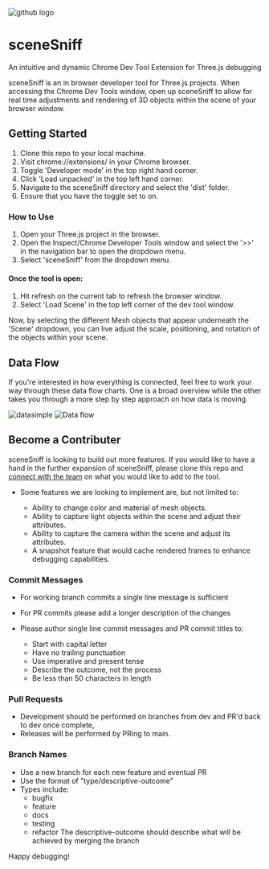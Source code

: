 ![github logo](https://user-images.githubusercontent.com/95299573/188288457-eec04a56-3e5c-4f61-a344-14761d2aefe4.png)
# sceneSniff
An intuitive and dynamic Chrome Dev Tool Extension for Three.js debugging


sceneSniff is an in browser developer tool for Three.js projects. When accessing the Chrome Dev Tools window, open up sceneSniff to allow for real time adjustments and rendering of 3D objects within the scene of your browser window.



## Getting Started
1) Clone this repo to your local machine.
2) Visit chrome://extensions/ in your Chrome browser.
3) Toggle 'Developer mode' in the top right hand corner.
4) Click 'Load unpacked' in the top left hand corner.
5) Navigate to the sceneSniff directory and select the 'dist' folder.
6) Ensure that you have the toggle set to on.

### How to Use
1) Open your Three.js project in the browser.
2) Open the Inspect/Chrome Developer Tools window and select the '>>' in the navigation bar to open the dropdown menu.
3) Select 'sceneSniff' from the dropdown menu.

#### Once the tool is open:
1) Hit refresh on the current tab to refresh the browser window.
2) Select 'Load Scene' in the top left corner of the dev tool window.

Now, by selecting the different Mesh objects that appear underneath the 'Scene' dropdown, you can live adjust the scale, positioning, and rotation of the objects within your scene.

## Data Flow
If you're interested in how everything is connected, feel free to work your way through these data flow charts.
One is a broad overview while the other takes you through a more step by step approach on how data is moving.

![datasimple](https://user-images.githubusercontent.com/95299573/188335951-58a7c27a-4087-4dbc-af54-8314c95b4feb.png)
![Data flow](https://user-images.githubusercontent.com/95299573/188335906-5abf718b-d288-48eb-9b37-96a32d08523a.png)

## Become a Contributer
sceneSniff is looking to build out more features. If you would like to have a hand in the further expansion of sceneSniff, please clone this repo and [connect with the team](https://www.linkedin.com/company/scenesniff/) on what you would like to add to the tool.

- Some features we are looking to implement are, but not limited to:

  - Ability to change color and material of mesh objects.
  - Ability to capture light objects within the scene and adjust their attributes.
  - Ability to capture the camera within the scene and adjust its attributes.
  - A snapshot feature that would cache rendered frames to enhance debugging capabilities.


### Commit Messages
- For working branch commits a single line message is sufficient

- For PR commits please add a longer description of the changes
- Please author single line commit messages and PR commit titles to:

  - Start with capital letter
  - Have no trailing punctuation
  - Use imperative and present tense
  - Describe the outcome, not the process
  - Be less than 50 characters in length

### Pull Requests
- Development should be performed on branches from dev and PR'd back to dev once complete,
- Releases will be performed by PRing to main.

### Branch Names
- Use a new branch for each new feature and eventual PR
- Use the format of "type/descriptive-outcome"
- Types include:
  - bugfix
  - feature
  - docs
  - testing
  - refactor
The descriptive-outcome should describe what will be achieved by merging the branch

Happy debugging!

